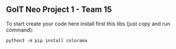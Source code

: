 ## GoIT Neo Project 1 - Team 15

To start create your code here install first this libs (just copy and run command):

```
python3 -m pip install colorama
```
